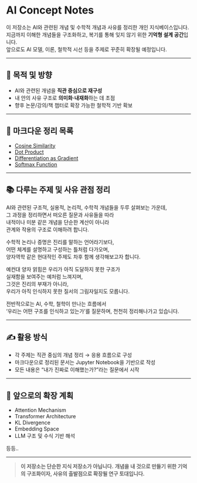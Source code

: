 # AI Concept Notes

이 저장소는 AI와 관련된 개념 및 수학적 개념과 사유를 정리한 개인 지식베이스입니다.  
지금까지 이해한 개념들을 구조화하고, 복기를 통해 잊지 않기 위한 **기억형 설계 공간**입니다.  
앞으로도 AI 모델, 이론, 철학적 시선 등을 주제로 꾸준히 확장될 예정입니다.

---

## 🎯 목적 및 방향

- AI와 관련된 개념을 **직관 중심으로 재구성**
- 내 안의 사유 구조로 **의미화·내재화**하는 데 초점
- 향후 논문/강의/책 챕터로 확장 가능한 철학적 기반 확보

---

## 📄 마크다운 정리 목록

- [Cosine Similarity](./docs/cosine_similarity.md)
- [Dot Product](./docs/dot_product.md)
- [Differentiation as Gradient](./docs/perspectives_on_differentiation.md)
- [Softmax Function](./docs/softmax.md)

---

## 📚 다루는 주제 및 사유 관점 정리

AI와 관련된 구조적, 실용적, 논리적, 수학적 개념들을 두루 살펴보는 가운데,  
그 과정을 정리하면서 떠오른 질문과 사유들을 따라  
내적이나 미분 같은 개념을 단순한 계산이 아니라  
관계와 작용의 구조로 이해하려 합니다.

수학적 논리나 증명은 진리를 말하는 언어라기보다,  
어떤 체계를 설명하고 구성하는 틀처럼 다가오며,  
양자역학 같은 현대적인 주제도 차후 함께 생각해보고자 합니다.

예컨대 양자 얽힘은 우리가 아직 도달하지 못한 구조가  
실재함을 보여주는 예처럼 느껴지며,  
그것은 진리의 부재가 아니라,  
우리가 아직 인식하지 못한 질서의 그림자일지도 모릅니다.

전반적으로는 AI, 수학, 철학이 만나는 흐름에서  
‘우리는 어떤 구조를 인식하고 있는가’를 질문하며, 천천히 정리해나가고 있습니다. 

---

## ✍️ 활용 방식

- 각 주제는 직관 중심의 개념 정리 → 응용 흐름으로 구성
- 마크다운으로 정리된 문서는 Jupyter Notebook을 기반으로 작성
- 모든 내용은 “내가 진짜로 이해했는가?”라는 질문에서 시작

---

## 📌 앞으로의 확장 계획

- Attention Mechanism
- Transformer Architecture
- KL Divergence
- Embedding Space
- LLM 구조 및 수식 기반 해석

등등..

---

> **이 저장소는 단순한 지식 저장소가 아닙니다.** 
> **개념을 내 것으로 만들기 위한 기억의 구조화이자, 
> 사유의 출발점으로 확장될 연구 토대입니다.**
